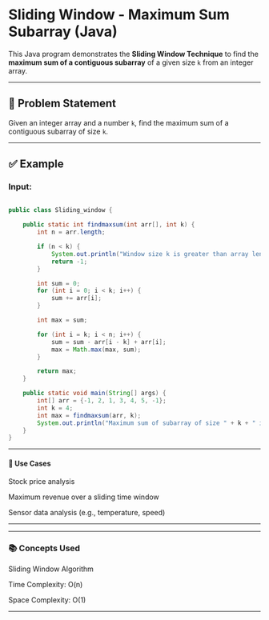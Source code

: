 # Sliding Window - Maximum Sum Subarray (Java)

This Java program demonstrates the **Sliding Window Technique** to find the **maximum sum of a contiguous subarray** of a given size `k` from an integer array.

---

## 🚀 Problem Statement

Given an integer array and a number `k`, find the maximum sum of a contiguous subarray of size `k`.

---

## ✅ Example

### Input:
``` java

public class Sliding_window {

    public static int findmaxsum(int arr[], int k) {
        int n = arr.length;

        if (n < k) {
            System.out.println("Window size k is greater than array length.");
            return -1;
        }

        int sum = 0;
        for (int i = 0; i < k; i++) {
            sum += arr[i];
        }

        int max = sum;

        for (int i = k; i < n; i++) {
            sum = sum - arr[i - k] + arr[i];
            max = Math.max(max, sum);
        }

        return max;
    }

    public static void main(String[] args) {
        int[] arr = {-1, 2, 1, 3, 4, 5, -1};
        int k = 4;
        int max = findmaxsum(arr, k);
        System.out.println("Maximum sum of subarray of size " + k + " is: " + max);
    }
}
```

---
#### 🧠 Use Cases
Stock price analysis

Maximum revenue over a sliding time window

Sensor data analysis (e.g., temperature, speed)

---
---


### 📚 Concepts Used
Sliding Window Algorithm

Time Complexity: O(n)

Space Complexity: O(1)


---

